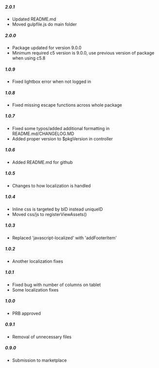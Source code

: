 ##### 2.0.1
- Updated README.md
- Moved gulpfile.js do main folder

##### 2.0.0
- Package updated for version 9.0.0
- Minimum required c5 version is 9.0.0, use previous version of package when using c5.8

##### 1.0.9
- Fixed lightbox error when not logged in

##### 1.0.8
- Fixed missing escape functions across whole package

##### 1.0.7
- Fixed some typos/added additional formatting in README.md/CHANGELOG.MD
- Added proper version to $pkgVersion in controller

##### 1.0.6
- Added README.md for github

##### 1.0.5
- Changes to how localization is handled

##### 1.0.4
- Inline css is targeted by bID instead uniqueID
- Moved css/js to registerViewAssets()

##### 1.0.3
- Replaced 'javascript-localized' with 'addFooterItem'

##### 1.0.2
- Another localization fixes

##### 1.0.1
- Fixed bug with number of columns on tablet
- Some localization fixes

##### 1.0.0
- PRB approved

##### 0.9.1
- Removal of unnecessary files

##### 0.9.0
- Submission to marketplace